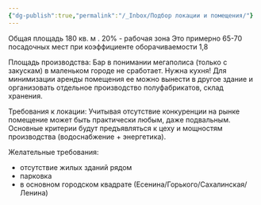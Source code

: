 ```yaml
---
{"dg-publish":true,"permalink":"/_Inbox/Подбор локации и помещения/"}
---
```



Общая площадь 180 кв. м .
20% - рабочая зона
Это примерно 65-70 посадочных мест при коэффициенте оборачиваемости 1,8

Площадь производства: 
Бар в понимании мегаполиса (только с закускам) в маленьком городе не сработает. 
Нужна кухня! Для минимизации аренды помещения ее можно вынести в другое здание и организовать отдельное производство полуфабрикатов, склад хранения.

Требования к локации: 
Учитывая отсутствие конкуренции на рынке помещение может быть практически любым, даже подвальным. Основные критерии будут предъявляться к цеху и мощностям производства (водоснабжение + энергетика). 

Желательные требования: 
- отсутствие жилых зданий рядом 
- парковка
- в основном городском квадрате (Есенина/Горького/Сахалинская/Ленина)